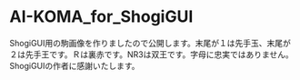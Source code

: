 # AI-KOMA_for_ShogiGUI
ShogiGUI用の駒画像を作りましたので公開します。末尾が１は先手玉、末尾が２は先手王です。Ｒは裏赤です。NR3は双王です。字母に忠実ではありません。ShogiGUIの作者に感謝いたします。
